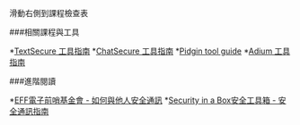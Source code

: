 [Title]: # (現在怎樣?)
[Order]: # (5)

滑動右側到課程檢查表

###相關課程與工具

*[TextSecure 工具指南](umbrella://lesson/textsecure)
*[ChatSecure 工具指南](umbrella://lesson/chatsecure)
*[Pidgin tool guide](umbrella://lesson/pidgin)
*[Adium 工具指南](umbrella://lesson/adium)

###進階閱讀

*[EFF電子前哨基金會 - 如何與他人安全通訊](https://ssd.eff.org/en/module/communicating-others)
*[Security in a Box安全工具箱 - 安全通訊指南](https://securityinabox.org/en/guide/secure-communication)